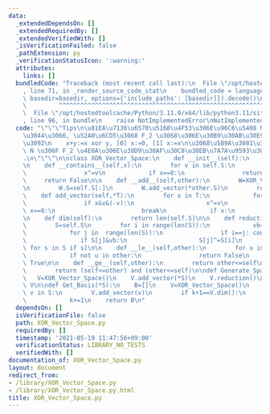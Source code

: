 ```yaml
---
data:
  _extendedDependsOn: []
  _extendedRequiredBy: []
  _extendedVerifiedWith: []
  _isVerificationFailed: false
  _pathExtension: py
  _verificationStatusIcon: ':warning:'
  attributes:
    links: []
  bundledCode: "Traceback (most recent call last):\n  File \"/opt/hostedtoolcache/Python/3.11.0/x64/lib/python3.11/site-packages/onlinejudge_verify/documentation/build.py\"\
    , line 71, in _render_source_code_stat\n    bundled_code = language.bundle(stat.path,\
    \ basedir=basedir, options={'include_paths': [basedir]}).decode()\n          \
    \         ^^^^^^^^^^^^^^^^^^^^^^^^^^^^^^^^^^^^^^^^^^^^^^^^^^^^^^^^^^^^^^^^^^^^^^^^^^^^^^^^^\n\
    \  File \"/opt/hostedtoolcache/Python/3.11.0/x64/lib/python3.11/site-packages/onlinejudge_verify/languages/python.py\"\
    , line 96, in bundle\n    raise NotImplementedError\nNotImplementedError\n"
  code: "\"\"\"Tips\n\u81EA\u7136\u6570\u5168\u4F53\u306E\u96C6\u5408 N \u306B\u304A\
    \u3044\u3066, \u52A0\u6CD5\u3068 F_2 \u3068\u306E\u30B9\u30AB\u30E9\u30FC\u500D\
    \u3092\n    x+y:=x xor y, [0] x:=0, [1] x:=x\n\u3068\u5B9A\u3081\u308B\u3068,\
    \ N \u306F F_2 \u4E0A\u306E\u30D9\u30AF\u30C8\u30EB\u7A7A\u9593\u306B\u306A\u308B\
    .\n\"\"\"\n\nclass XOR_Vector_Space:\n    def __init__(self):\n        self.S=[]\n\
    \n    def __contains__(self,x):\n        for v in self.S:\n            if x&v&(-v):\n\
    \                x^=v\n            if x==0:\n                return True\n   \
    \     return False\n\n    def __add__(self,other):\n        W=XOR_Vector_Space()\n\
    \n        W.S=self.S[:]\n        W.add_vector(*other.S)\n        return W\n\n\
    \    def add_vector(self,*T):\n        for x in T:\n            for v in self.S:\n\
    \                if x&v&(-v):\n                    x^=v\n                    if\
    \ x==0:\n                        break\n            if x:\n                self.S.append(x)\n\
    \n    def dim(self):\n        return len(self.S)\n\n    def reduction(self):\n\
    \        S=self.S\n        for i in range(len(S)):\n            vb=S[i]&(-S[i])\n\
    \            for j in  range(len(S)):\n                if i==j: continue\n\n \
    \               if S[j]&vb:\n                    S[j]^=S[i]\n        self.S=[s\
    \ for s in S if s]\n\n    def __le__(self,other):\n        for u in self.S:\n\
    \            if not u in other:\n                return False\n        return\
    \ True\n\n    def __ge__(self,other):\n        return other<=self\n\n    def __eq__(self,other):\n\
    \        return (self<=other) and (other<=self)\n\ndef Generate_Space(*S):\n \
    \   V=XOR_Vector_Space()\n    V.add_vector(*S)\n    V.reduction()\n    return\
    \ V\n\ndef Get_Basis(*S):\n    B=[]\n    V=XOR_Vector_Space()\n    k=0\n    for\
    \ v in S:\n        V.add_vector(v)\n        if k+1==V.dim():\n            B.append(v)\n\
    \            k+=1\n    return B\n"
  dependsOn: []
  isVerificationFile: false
  path: XOR_Vector_Space.py
  requiredBy: []
  timestamp: '2021-05-19 11:47:56+09:00'
  verificationStatus: LIBRARY_NO_TESTS
  verifiedWith: []
documentation_of: XOR_Vector_Space.py
layout: document
redirect_from:
- /library/XOR_Vector_Space.py
- /library/XOR_Vector_Space.py.html
title: XOR_Vector_Space.py
---
```

